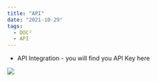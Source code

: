 ```yaml
---
title: "API"
date: "2021-10-29"
tags:
  - DOC²
  - API
---
```


- API Integration - you will find you API Key here

![](/_images/doc2/DOC²_API-Key_EN-1-1024x470.png)
